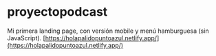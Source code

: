 # proyectopodcast
Mi primera landing page, con versión mobile y menú hamburguesa (sin JavaScript).
[https://holapalidopuntoazul.netlify.app/](https://holapalidopuntoazul.netlify.app/)
